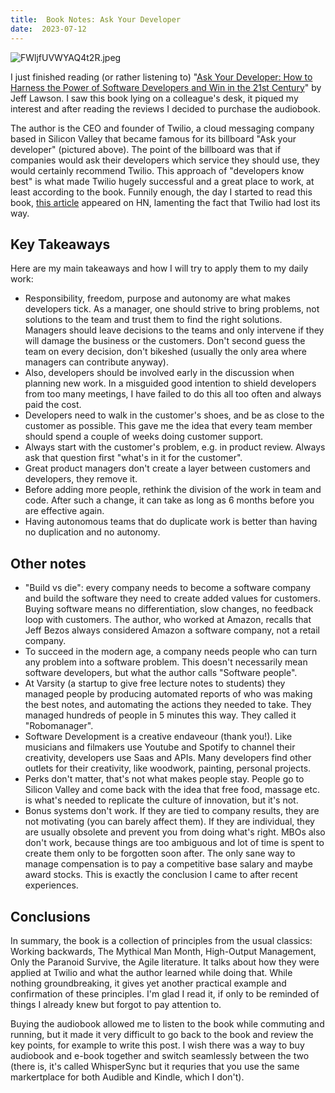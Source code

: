 ```yaml
---
title:  Book Notes: Ask Your Developer
date:  2023-07-12
---
```


![FWljfUVWYAQ4t2R.jpeg](https://res.craft.do/user/full/58e85b69-1aa6-c3c8-74ac-daf2b8beae9a/doc/8A6ABB99-5F26-4557-B2BB-AC1EE74E4562/03AAC2D4-E85F-410D-948D-7D1A10A47084_2/vmnjZEza7LDzgP4xbReTkzSwguBTkcBZwmQb3NCok4Mz/FWljfUVWYAQ4t2R.jpeg)

I just finished reading (or rather listening to) "[Ask Your Developer: How to Harness the Power of Software Developers and Win in the 21st Century](https://www.amazon.com/Ask-Your-Developer-Software-Developers/dp/0063018292)" by Jeff Lawson. I saw this book lying on a colleague's desk, it piqued my interest and after reading the reviews I decided to purchase the audiobook.

The author is the CEO and founder of Twilio, a cloud messaging company based in Silicon Valley that became famous for its billboard "Ask your developer" (pictured above). The point of the billboard was that if companies would ask their developers which service they should use, they would certainly recommend Twilio. This approach of "developers know best" is what made Twilio hugely successful and a great place to work, at least according to the book. Funnily enough, the day I started to read this book, [this article](https://blog.miguelgrinberg.com/post/goodbye-twilio) appeared on HN, lamenting the fact that Twilio had lost its way.

## Key Takeaways

Here are my main takeaways and how I will try to apply them to my daily work:

- Responsibility, freedom, purpose and autonomy are what makes developers tick. As a manager, one should strive to bring problems, not solutions to the team and trust them to find the right solutions. Managers should leave decisions to the teams and only intervene if they will damage the business or the customers. Don't second guess the team on every decision, don't bikeshed (usually the only area where managers can contribute anyway).
- Also, developers should be involved early in the discussion when planning new work. In a misguided good intention to shield developers from too many meetings, I have failed to do this all too often and always paid the cost.
- Developers need to walk in the customer's shoes, and be as close to the customer as possible. This gave me the idea that every team member should spend a couple of weeks doing customer support.
- Always start with the customer's problem, e.g. in product review. Always ask that question first "what's in it for the customer".
- Great product managers don't create a layer between customers and developers, they remove it.
- Before adding more people, rethink the division of the work in team and code. After such a change, it can take as long as 6 months before you are effective again.
- Having autonomous teams that do duplicate work is better than having no duplication and no autonomy.

## Other notes

- "Build vs die": every company needs to become a software company and build the software they need to create added values for customers. Buying software means no differentiation, slow changes, no feedback loop with customers. The author, who worked at Amazon, recalls that Jeff Bezos always considered Amazon a software company, not a retail company.
- To succeed in the modern age, a company needs people who can turn any problem into a software problem. This doesn't necessarily mean software developers, but what the author calls "Software people".
- At Varsity (a startup to give free lecture notes to students) they managed people by producing automated reports of who was making the best notes, and automating the actions they needed to take. They managed hundreds of people in 5 minutes this way. They called it "Robomanager".
- Software Development is a creative endaveour (thank you!). Like musicians and filmakers use Youtube and Spotify to channel their creativity, developers use Saas and APIs. Many developers find other outlets for their creativity, like woodwork, painting, personal projects.
- Perks don't matter, that's not what makes people stay. People go to Silicon Valley and come back with the idea that free food, massage etc. is what's needed to replicate the culture of innovation, but it's not.
- Bonus systems don't work. If they are tied to company results, they are not motivating (you can barely affect them). If they are individual, they are usually obsolete and prevent you from doing what's right. MBOs also don't work, because things are too ambiguous and lot of time is spent to create them only to be forgotten soon after. The only sane way to manage compensation is to pay a competitive base salary and maybe award stocks. This is exactly the conclusion I came to after recent experiences.

## Conclusions

In summary, the book is a collection of principles from the usual classics: Working backwards, The Mythical Man Month, High-Output Management, Only the Paranoid Survive, the Agile literature. It talks about how they were applied at Twilio and what the author learned while doing that. While nothing groundbreaking, it gives yet another practical example and confirmation of these principles. I'm glad I read it, if only to be reminded of things I already knew but forgot to pay attention to.

Buying the audiobook allowed me to listen to the book while commuting and running, but it made it very difficult to go back to the book and review the key points, for example to write this post. I wish there was a way to buy audiobook and e-book together and switch seamlessly between the two (there is, it's called WhisperSync but it requries that you use the same markertplace for both Audible and Kindle, which I don't).

